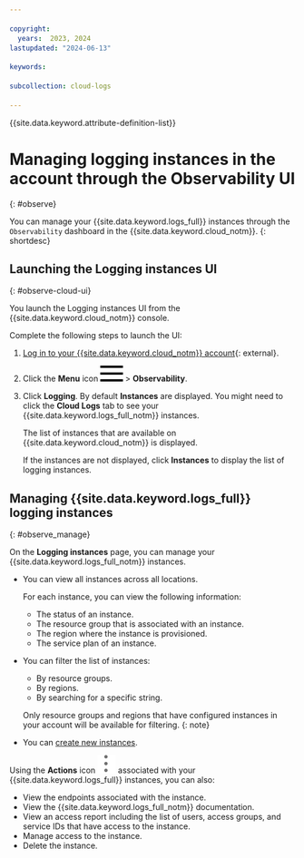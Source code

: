 ```yaml
---

copyright:
  years:  2023, 2024
lastupdated: "2024-06-13"

keywords:

subcollection: cloud-logs

---
```


{{site.data.keyword.attribute-definition-list}}

# Managing logging instances in the account through the Observability UI
{: #observe}

You can manage your {{site.data.keyword.logs_full}} instances through the `Observability` dashboard in the {{site.data.keyword.cloud_notm}}.
{: shortdesc}


## Launching the Logging instances UI 
{: #observe-cloud-ui}

You launch the Logging instances UI from the {{site.data.keyword.cloud_notm}} console.

Complete the following steps to launch the UI:

1. [Log in to your {{site.data.keyword.cloud_notm}} account](https://cloud.ibm.com/login){: external}.

2. Click the **Menu** icon ![Menu icon](/icons/icon_hamburger.svg) &gt; **Observability**.

3. Click **Logging**. By default **Instances** are displayed. You might need to click the **Cloud Logs** tab to see your {{site.data.keyword.logs_full_notm}} instances.

   The list of instances that are available on {{site.data.keyword.cloud_notm}} is displayed.

   If the instances are not displayed, click **Instances** to display the list of logging instances.


## Managing {{site.data.keyword.logs_full}} logging instances
{: #observe_manage}

On the **Logging instances** page, you can manage your {{site.data.keyword.logs_full_notm}} instances.

* You can view all instances across all locations.

   For each instance, you can view the following information:

   * The status of an instance.
   * The resource group that is associated with an instance.
   * The region where the instance is provisioned.
   * The service plan of an instance.

* You can filter the list of instances:

   * By resource groups.
   * By regions.
   * By searching for a specific string.

   Only resource groups and regions that have configured instances in your account will be available for filtering.
   {: note}
   
* You can [create new instances](/docs/cloud-logs?topic=cloud-logs-instance-provision&interface=ui#instance-provision-ui).

Using the **Actions** icon ![Actions icon](/icons/action-menu-icon.svg "Actions") associated with your {{site.data.keyword.logs_full}} instances, you can also:

* View the endpoints associated with the instance.
* View the {{site.data.keyword.logs_full_notm}} documentation.
* View an access report including the list of users, access groups, and service IDs that have access to the instance.
* Manage access to the instance.
* Delete the instance.


